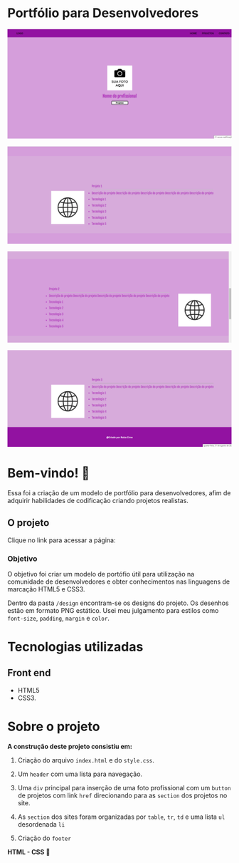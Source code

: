 # Portfólio para Desenvolvedores 

![Design preview principal](./design/principal.png)

![Design preview section2](./design/section2.png)

![Design preview Landing page quem somos2](./design/section3.png)

![Design preview Landing page galeria de fotos](./design/section4.png)


# Bem-vindo! 👋

Essa foi a criação de um modelo de portfólio para desenvolvedores, afim de adquirir habilidades de codificação criando projetos realistas.

## O projeto

Clique no link para acessar a página:

### Objetivo

O objetivo foi criar um modelo de portófio útil para utilização na comunidade de desenvolvedores e obter conhecimentos nas linguagens de marcação HTML5 e CSS3. 

Dentro da pasta `/design` encontram-se os designs do projeto. 
Os desenhos estão em formato PNG estático. Usei meu julgamento para estilos como `font-size`, `padding`, `margin` e `color`. 

# Tecnologias utilizadas 

## Front end

- HTML5
- CSS3. 

# Sobre o projeto

**A construção deste projeto consistiu em:**

1. Criação do arquivo `index.html` e do `style.css`. 

2. Um `header` com uma lista para navegação. 

3. Uma `div` principal para inserção de uma foto profissional com um `button` de projetos com link `href` direcionando para as `section` dos projetos no site.  

4. As `section` dos sites foram organizadas por `table`, `tr`, `td` e uma lista `ul` desordenada `li`    

5. Criação do `footer` 


**HTML - CSS** 🚀
